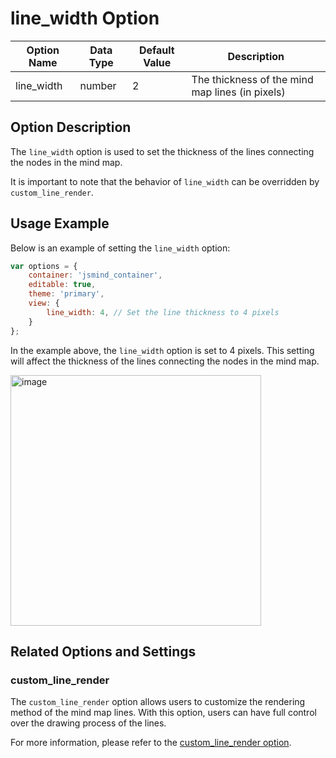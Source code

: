 # line_width Option

| Option Name | Data Type | Default Value | Description |
| --- | --- | --- | --- |
| line_width | number | 2 | The thickness of the mind map lines (in pixels) |

## Option Description

The `line_width` option is used to set the thickness of the lines connecting the nodes in the mind map.

It is important to note that the behavior of `line_width` can be overridden by `custom_line_render`.

## Usage Example

Below is an example of setting the `line_width` option:

```javascript
var options = {
    container: 'jsmind_container',
    editable: true,
    theme: 'primary',
    view: {
        line_width: 4, // Set the line thickness to 4 pixels
    }
};
```

In the example above, the `line_width` option is set to 4 pixels. This setting will affect the thickness of the lines connecting the nodes in the mind map.

<img width="401" alt="image" src="https://github.com/hizzgdev/jsmind/assets/1690290/e9bb5035-92e2-41a5-8b43-4d23f63591e4">

## Related Options and Settings

### custom_line_render

The `custom_line_render` option allows users to customize the rendering method of the mind map lines. With this option, users can have full control over the drawing process of the lines.

For more information, please refer to the [custom_line_render option](option.view.custom_line_render.md).
